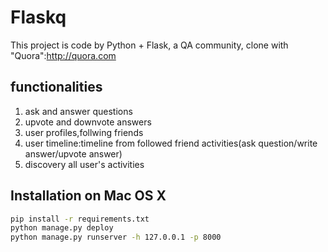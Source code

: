 # Flaskq
This project is code by Python + Flask, a QA community, clone with "Quora":http://quora.com
## functionalities
1. ask and answer questions
2. upvote and downvote answers
3. user profiles,follwing friends
4. user timeline:timeline from followed friend activities(ask question/write answer/upvote answer)
5. discovery all user's activities

## Installation on Mac OS X

```bash
pip install -r requirements.txt
python manage.py deploy
python manage.py runserver -h 127.0.0.1 -p 8000
```
